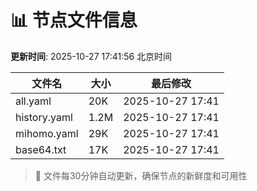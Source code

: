 # 📊 节点文件信息

**更新时间**: 2025-10-27 17:41:56 北京时间

| 文件名 | 大小 | 最后修改 |
|--------|------|----------|
| all.yaml | 20K | 2025-10-27 17:41 |
| history.yaml | 1.2M | 2025-10-27 17:41 |
| mihomo.yaml | 29K | 2025-10-27 17:41 |
| base64.txt | 17K | 2025-10-27 17:41 |

> 🔄 文件每30分钟自动更新，确保节点的新鲜度和可用性
